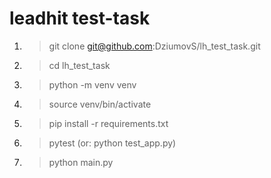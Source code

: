 # leadhit test-task

1) > git clone git@github.com:DziumovS/lh_test_task.git
2) > cd lh_test_task
3) > python -m venv venv
4) > source venv/bin/activate
5) > pip install -r requirements.txt
6) > pytest (or: python test_app.py)
7) > python main.py

